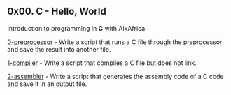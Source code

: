 ## 0x00. C - Hello, World

Introduction to programming in **C** with AlxAfrica.


[0-preprocessor](https://github.com/hamzayawa/alx-low_level_programming/blob/main/0x00-hello_world/0-preprocessor) - Write a script that runs a C file through the preprocessor and save the result into another file.


[1-compiler](https://github.com/hamzayawa/alx-low_level_programming/blob/main/0x00-hello_world/1-compiler) - Write a script that compiles a C file but does not link.


[2-assembler](https://github.com/hamzayawa/alx-low_level_programming/blob/main/0x00-hello_world/2-assembler) - Write a script that generates the assembly code of a C code and save it in an output file.
